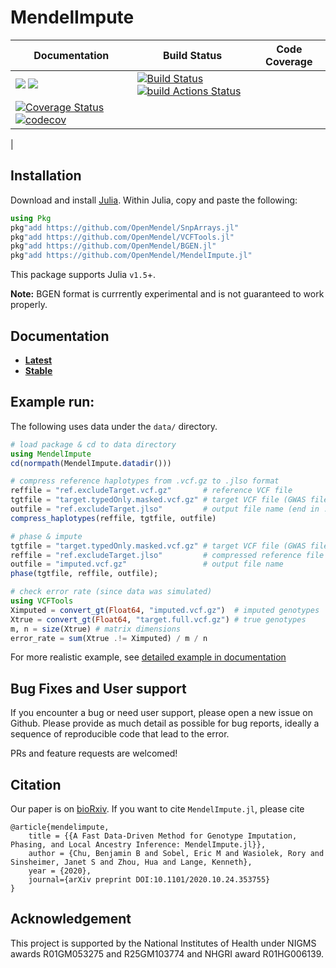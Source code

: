 # MendelImpute

| **Documentation** | **Build Status** | **Code Coverage**  |
|-------------------|------------------|--------------------|
| [![](https://img.shields.io/badge/docs-latest-blue.svg)](https://OpenMendel.github.io/MendelImpute.jl/dev/) [![](https://img.shields.io/badge/docs-stable-blue.svg)](https://OpenMendel.github.io/MendelImpute.jl/stable/) | [![Build Status](https://travis-ci.com/OpenMendel/MendelImpute.jl.svg?branch=master)](https://travis-ci.com/github/OpenMendel/MendelImpute.jl) [![build Actions Status](https://github.com/OpenMendel/MendelImpute.jl/workflows/CI/badge.svg)](https://github.com/OpenMendel/MendelImpute.jl/actions)
| [![Coverage Status](https://coveralls.io/repos/github/OpenMendel/MendelImpute.jl/badge.svg?branch=master)](https://coveralls.io/github/OpenMendel/MendelImpute.jl?branch=master) [![codecov](https://codecov.io/gh/OpenMendel/MendelImpute.jl/branch/master/graph/badge.svg?token=YyPqiFpIM1)](https://codecov.io/gh/OpenMendel/MendelImpute.jl)
 |

## Installation

Download and install [Julia](https://julialang.org/downloads/). Within Julia, copy and paste the following: 
```julia
using Pkg
pkg"add https://github.com/OpenMendel/SnpArrays.jl"
pkg"add https://github.com/OpenMendel/VCFTools.jl"
pkg"add https://github.com/OpenMendel/BGEN.jl"
pkg"add https://github.com/OpenMendel/MendelImpute.jl"
```
This package supports Julia `v1.5`+. 

**Note:** BGEN format is currrently experimental and is not guaranteed to work properly. 

## Documentation

+ [**Latest**](https://OpenMendel.github.io/MendelImpute.jl/dev/)
+ [**Stable**](https://OpenMendel.github.io/MendelImpute.jl/stable/)

## Example run:

The following uses data under the `data/` directory.

```julia
# load package & cd to data directory
using MendelImpute
cd(normpath(MendelImpute.datadir()))

# compress reference haplotypes from .vcf.gz to .jlso format
reffile = "ref.excludeTarget.vcf.gz"       # reference VCF file
tgtfile = "target.typedOnly.masked.vcf.gz" # target VCF file (GWAS file)
outfile = "ref.excludeTarget.jlso"         # output file name (end in .jlso)
compress_haplotypes(reffile, tgtfile, outfile)

# phase & impute
tgtfile = "target.typedOnly.masked.vcf.gz" # target VCF file (GWAS file)
reffile = "ref.excludeTarget.jlso"         # compressed reference file
outfile = "imputed.vcf.gz"                 # output file name
phase(tgtfile, reffile, outfile);

# check error rate (since data was simulated)
using VCFTools
Ximputed = convert_gt(Float64, "imputed.vcf.gz")  # imputed genotypes
Xtrue = convert_gt(Float64, "target.full.vcf.gz") # true genotypes
m, n = size(Xtrue) # matrix dimensions
error_rate = sum(Xtrue .!= Ximputed) / m / n
```

For more realistic example, see [detailed example in documentation](https://openmendel.github.io/MendelImpute.jl/dev/man/Phasing_and_Imputation/#Detailed-Example)

## Bug Fixes and User support

If you encounter a bug or need user support, please open a new issue on Github. Please provide as much detail as possible for bug reports, ideally a sequence of reproducible code that lead to the error. 

PRs and feature requests are welcomed!

## Citation

Our paper is on [bioRxiv](https://www.biorxiv.org/content/10.1101/2020.10.24.353755v2). If you want to cite `MendelImpute.jl`, please cite

```
@article{mendelimpute,
    title = {{A Fast Data-Driven Method for Genotype Imputation, Phasing, and Local Ancestry Inference: MendelImpute.jl}},
    author = {Chu, Benjamin B and Sobel, Eric M and Wasiolek, Rory and Sinsheimer, Janet S and Zhou, Hua and Lange, Kenneth},
    year = {2020},
    journal={arXiv preprint DOI:10.1101/2020.10.24.353755}
}
```

## Acknowledgement

This project is supported by the National Institutes of Health under NIGMS awards R01GM053275 and R25GM103774 and NHGRI award R01HG006139.
